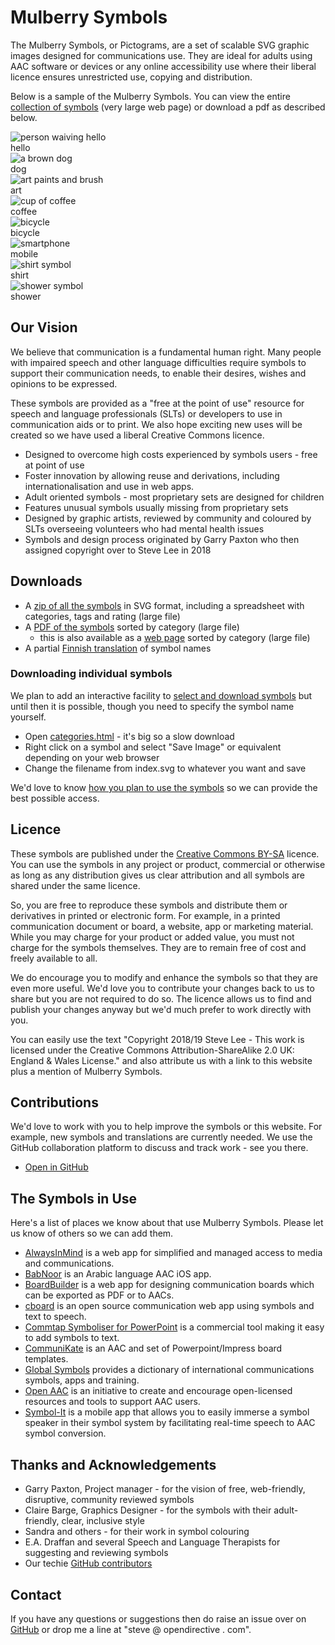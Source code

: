 # Mulberry Symbols

The Mulberry Symbols, or Pictograms, are a set of scalable SVG graphic images designed for communications use. They are ideal for adults using AAC software or devices or any online accessibility use where their liberal licence ensures unrestricted use, copying and distribution.

Below is a sample of the Mulberry Symbols. You can view the entire [collection of symbols](/assets/categories/categories.html) (very large web page) or download a pdf as described below.

<!-- markdownlint-disable MD033 -->
<div class="container">
  
  <div class="icon">
    <img
      class="icon__svg"
      src="/assets/examples/hello.svg"
      alt="person waiving hello"
    />
    <div class="icon__title">hello</div>
  </div>

  <div class="icon">
    <img
      class="icon__svg"
      src="/assets/examples/dog.svg"
      alt="a brown dog"
    />
    <div class="icon__title">dog</div>
  </div>

  <div class="icon">
    <img
      class="icon__svg"
      src="/assets/examples/art.svg"
      alt="art paints and brush"
    />
    <div class="icon__title">art</div>
  </div>

  <div class="icon">
    <img
      class="icon__svg"
      src="/assets/examples/coffee.svg"
      alt="cup of coffee"
    />
    <div class="icon__title">coffee</div>
  </div>

  <div class="icon">
    <img
      class="icon__svg"
      src="/assets/examples/bicycle.svg"
      alt="bicycle"
    />
    <div class="icon__title">bicycle</div>
  </div>

  <div class="icon">
    <img
      class="icon__svg"
      src="/assets/examples/iPhone.svg"
      alt="smartphone"
    />
    <div class="icon__title">mobile</div>
  </div>

  <div class="icon">
    <img
      class="icon__svg"
      src="/assets/examples/shirt.svg"
      alt="shirt symbol"
    />
    <div class="icon__title">shirt</div>
  </div>

  <div class="icon">
    <img
      class="icon__svg"
      src="/assets/examples/shower.svg"
      alt="shower symbol"
    />
    <div class="icon__title">shower</div>
  </div>

</div>
<!-- markdownlint-enable MD033 -->

## Our Vision

We believe that communication is a fundamental human right. Many people with impaired speech and other language difficulties require symbols to support their communication needs, to enable their desires, wishes and opinions to be expressed.

These symbols are provided as a "free at the point of use" resource for speech and language professionals (SLTs) or developers to use in communication aids or to print. We also hope exciting new uses will be created so we have used a liberal Creative Commons licence.

- Designed to overcome high costs experienced by symbols users - free at point of use
- Foster innovation by allowing reuse and derivations, including internationalisation and use in web apps.
- Adult oriented symbols - most proprietary sets are designed for children
- Features unusual symbols usually missing from proprietary sets
- Designed by graphic artists, reviewed by community and coloured by SLTs overseeing volunteers who had mental health issues
- Symbols and design process originated by Garry Paxton who then assigned copyright over to Steve Lee in 2018

## Downloads

- A [zip of all the symbols](https://github.com/mulberrysymbols/mulberry-symbols/releases/latest) in SVG format, including a spreadsheet with categories, tags and rating (large file)
- A [PDF of the symbols](/assets/categories/categories.pdf) sorted by category (large file)
  - this is also available as a [web page](/assets/categories/categories.html) sorted by category (large file)
- A partial [Finnish translation](https://github.com/mulberrysymbols/mulberry-symbols/blob/master/FinnishSymbolNames.csv) of symbol names

### Downloading individual symbols

We plan to add an interactive facility to [select and download symbols](https://github.com/mulberrysymbols/mulberry-symbols/issues/31) but until then it is possible, though you need to specify the symbol name yourself.

- Open [categories.html](https://mulberrysymbols.org/assets/categories/categories.html) - it's big so a slow download
- Right click on a symbol and select "Save Image" or equivalent depending on your web browser
- Change the filename from index.svg to whatever you want and save

We'd love to know [how you plan to use the symbols](https://github.com/mulberrysymbols/mulberry-symbols/issues/36) so we can provide the best possible access.

## Licence

These symbols are published under the [Creative Commons BY-SA](https://creativecommons.org/licenses/by-sa/4.0/) licence. You can use the symbols in any project or product, commercial or otherwise as long as any distribution gives us clear attribution and all symbols are shared under the same licence.

So, you are free to reproduce these symbols and distribute them or derivatives in printed or electronic form. For example, in a printed communication document or board, a website, app or marketing material. While you may charge for your product or added value, you must not charge for the symbols themselves. They are to remain free of cost and freely available to all.

We do encourage you to modify and enhance the symbols so that they are even more useful. We'd love you to contribute your changes back to us to share but you are not required to do so. The licence allows us to find and publish your changes anyway but we'd much prefer to work directly with you.

You can easily use the text "Copyright 2018/19 Steve Lee - This work is licensed under the Creative Commons Attribution-ShareAlike 2.0 UK: England & Wales License." and also attribute us with a link to this website plus a mention of Mulberry Symbols.

## Contributions

We'd love to work with you to help improve the symbols or this website. For example, new symbols and translations are currently needed. 
We use the GitHub collaboration platform to discuss and track work - see you there.

- [Open in GitHub](https://github.com/mulberrysymbols/mulberry-symbols)

## The Symbols in Use

Here's a list of places we know about that use Mulberry Symbols. Please let us know of others so we can add them.

- [AlwaysInMind](https://alwaysinmind.info) is a web app for simplified and managed access to media and communications.
- [BabNoor](https://babnoor.com) is an Arabic language AAC iOS app.
- [BoardBuilder](https://globalsymbols.com/boardbuilde) is a web app for designing communication boards which can be exported as PDF or to AACs.
- [cboard](https://www.cboard.io/) is an open source communication web app using symbols and text to speech.
- [Commtap Symboliser for PowerPoint](https://symboliser.commtap.org/) is a commercial tool making it easy to add symbols to text.
- [CommuniKate](http://communikate.equalitytime.co.uk/) is an AAC and set of Powerpoint/Impress board templates.
- [Global Symbols](https://globalsymbols.com) provides a dictionary of international communications symbols, apps and training.
- [Open AAC](https://www.openaac.org/) is an initiative to create and encourage open-licensed resources and tools to support AAC users.
- [Symbol-It](https://symbolspeak.co/) is a mobile app that allows you to easily immerse a symbol speaker in their symbol system by facilitating real-time speech to AAC symbol conversion.

## Thanks and Acknowledgements

- Garry Paxton, Project manager - for the vision of free, web-friendly, disruptive, community reviewed symbols
- Claire Barge, Graphics Designer - for the symbols with their adult-friendly, clear, inclusive style
- Sandra and others - for their work in symbol colouring
- E.A. Draffan and several Speech and Language Therapists for suggesting and reviewing symbols
- Our techie [GitHub contributors](https://github.com/gavinhenderson/mulberry-symbols/graphs/contributors)

## Contact

If you have any questions or suggestions then do raise an issue over on [GitHub](https://github.com/mulberrysymbols/mulberry-symbols) or drop me a line at "steve @ opendirective . com".
